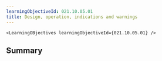 ```yaml
---
learningObjectiveId: 021.10.05.01
title: Design, operation, indications and warnings
---
```


```tsx eval
<LearningOBjectives learningObjectiveId={021.10.05.01} />
```

## Summary
